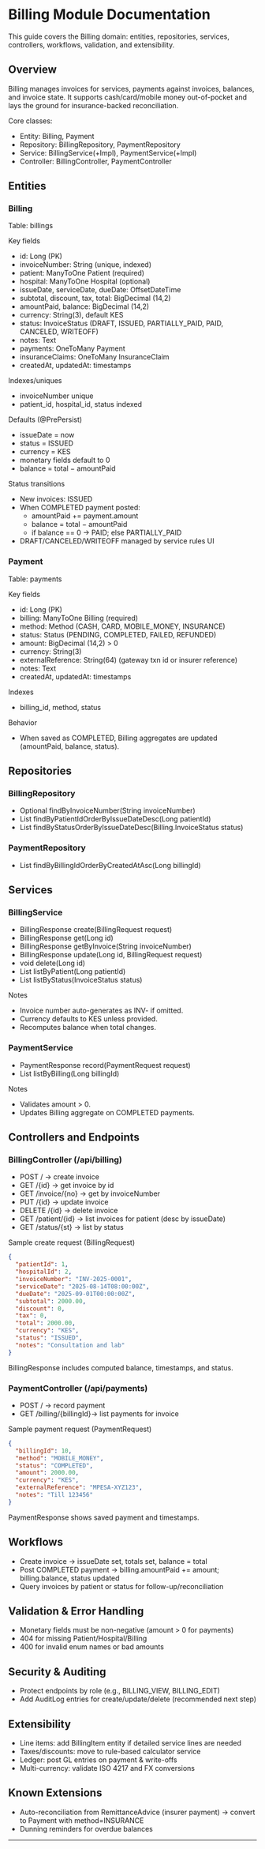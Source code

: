 # Billing Module Documentation

This guide covers the Billing domain: entities, repositories, services, controllers, workflows, validation, and extensibility.

## Overview
Billing manages invoices for services, payments against invoices, balances, and invoice state. It supports cash/card/mobile money out-of-pocket and lays the ground for insurance-backed reconciliation.

Core classes:
- Entity: Billing, Payment
- Repository: BillingRepository, PaymentRepository
- Service: BillingService(+Impl), PaymentService(+Impl)
- Controller: BillingController, PaymentController

## Entities

### Billing
Table: billings

Key fields
- id: Long (PK)
- invoiceNumber: String (unique, indexed)
- patient: ManyToOne Patient (required)
- hospital: ManyToOne Hospital (optional)
- issueDate, serviceDate, dueDate: OffsetDateTime
- subtotal, discount, tax, total: BigDecimal (14,2)
- amountPaid, balance: BigDecimal (14,2)
- currency: String(3), default KES
- status: InvoiceStatus (DRAFT, ISSUED, PARTIALLY_PAID, PAID, CANCELED, WRITEOFF)
- notes: Text
- payments: OneToMany Payment
- insuranceClaims: OneToMany InsuranceClaim
- createdAt, updatedAt: timestamps

Indexes/uniques
- invoiceNumber unique
- patient_id, hospital_id, status indexed

Defaults (@PrePersist)
- issueDate = now
- status = ISSUED
- currency = KES
- monetary fields default to 0
- balance = total − amountPaid

Status transitions
- New invoices: ISSUED
- When COMPLETED payment posted:
  - amountPaid += payment.amount
  - balance = total − amountPaid
  - if balance == 0 -> PAID; else PARTIALLY_PAID
- DRAFT/CANCELED/WRITEOFF managed by service rules UI

### Payment
Table: payments

Key fields
- id: Long (PK)
- billing: ManyToOne Billing (required)
- method: Method (CASH, CARD, MOBILE_MONEY, INSURANCE)
- status: Status (PENDING, COMPLETED, FAILED, REFUNDED)
- amount: BigDecimal (14,2) > 0
- currency: String(3)
- externalReference: String(64) (gateway txn id or insurer reference)
- notes: Text
- createdAt, updatedAt: timestamps

Indexes
- billing_id, method, status

Behavior
- When saved as COMPLETED, Billing aggregates are updated (amountPaid, balance, status).

## Repositories

### BillingRepository
- Optional<Billing> findByInvoiceNumber(String invoiceNumber)
- List<Billing> findByPatientIdOrderByIssueDateDesc(Long patientId)
- List<Billing> findByStatusOrderByIssueDateDesc(Billing.InvoiceStatus status)

### PaymentRepository
- List<Payment> findByBillingIdOrderByCreatedAtAsc(Long billingId)

## Services

### BillingService
- BillingResponse create(BillingRequest request)
- BillingResponse get(Long id)
- BillingResponse getByInvoice(String invoiceNumber)
- BillingResponse update(Long id, BillingRequest request)
- void delete(Long id)
- List<BillingResponse> listByPatient(Long patientId)
- List<BillingResponse> listByStatus(InvoiceStatus status)

Notes
- Invoice number auto-generates as INV-<random> if omitted.
- Currency defaults to KES unless provided.
- Recomputes balance when total changes.

### PaymentService
- PaymentResponse record(PaymentRequest request)
- List<PaymentResponse> listByBilling(Long billingId)

Notes
- Validates amount > 0.
- Updates Billing aggregate on COMPLETED payments.

## Controllers and Endpoints

### BillingController (/api/billing)
- POST /            → create invoice
- GET /{id}         → get invoice by id
- GET /invoice/{no} → get by invoiceNumber
- PUT /{id}         → update invoice
- DELETE /{id}      → delete invoice
- GET /patient/{id} → list invoices for patient (desc by issueDate)
- GET /status/{st}  → list by status

Sample create request (BillingRequest)
```json
{
  "patientId": 1,
  "hospitalId": 2,
  "invoiceNumber": "INV-2025-0001",
  "serviceDate": "2025-08-14T08:00:00Z",
  "dueDate": "2025-09-01T00:00:00Z",
  "subtotal": 2000.00,
  "discount": 0,
  "tax": 0,
  "total": 2000.00,
  "currency": "KES",
  "status": "ISSUED",
  "notes": "Consultation and lab"
}
```

BillingResponse includes computed balance, timestamps, and status.

### PaymentController (/api/payments)
- POST /                  → record payment
- GET /billing/{billingId}→ list payments for invoice

Sample payment request (PaymentRequest)
```json
{
  "billingId": 10,
  "method": "MOBILE_MONEY",
  "status": "COMPLETED",
  "amount": 2000.00,
  "currency": "KES",
  "externalReference": "MPESA-XYZ123",
  "notes": "Till 123456"
}
```

PaymentResponse shows saved payment and timestamps.

## Workflows

- Create invoice → issueDate set, totals set, balance = total
- Post COMPLETED payment → billing.amountPaid += amount; billing.balance, status updated
- Query invoices by patient or status for follow-up/reconciliation

## Validation & Error Handling
- Monetary fields must be non-negative (amount > 0 for payments)
- 404 for missing Patient/Hospital/Billing
- 400 for invalid enum names or bad amounts

## Security & Auditing
- Protect endpoints by role (e.g., BILLING_VIEW, BILLING_EDIT)
- Add AuditLog entries for create/update/delete (recommended next step)

## Extensibility
- Line items: add BillingItem entity if detailed service lines are needed
- Taxes/discounts: move to rule-based calculator service
- Ledger: post GL entries on payment & write-offs
- Multi-currency: validate ISO 4217 and FX conversions

## Known Extensions
- Auto-reconciliation from RemittanceAdvice (insurer payment) → convert to Payment with method=INSURANCE
- Dunning reminders for overdue balances

---

